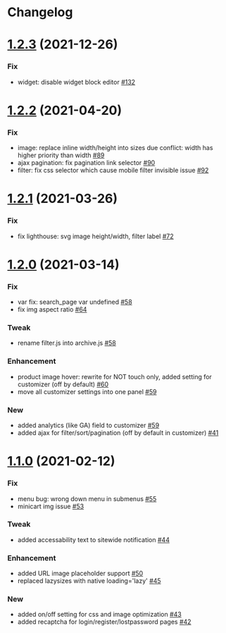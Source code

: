 # Changelog

# [1.2.3](https://github.com/chyvak1831/starter/releases/tag/v1.2.3) (2021-12-26)

### Fix
- widget: disable widget block editor [#132](https://github.com/chyvak1831/starter/issues/132)

# [1.2.2](https://github.com/chyvak1831/starter/releases/tag/v1.2.2) (2021-04-20)

### Fix
- image: replace inline width/height into sizes due conflict: width has higher priority than width [#89](https://github.com/chyvak1831/starter/issues/89)
- ajax pagination: fix pagination link selector [#90](https://github.com/chyvak1831/starter/issues/90)
- filter: fix css selector which cause mobile filter invisible issue [#92](https://github.com/chyvak1831/starter/issues/92)

# [1.2.1](https://github.com/chyvak1831/starter/releases/tag/v1.2.1) (2021-03-26)

### Fix
- fix lighthouse: svg image height/width, filter label [#72](https://github.com/chyvak1831/starter/issues/72)

# [1.2.0](https://github.com/chyvak1831/starter/releases/tag/v1.2.0) (2021-03-14)

### Fix
- var fix: search_page var undefined [#58](https://github.com/chyvak1831/starter/issues/58)
- fix img aspect ratio [#64](https://github.com/chyvak1831/starter/issues/64)

### Tweak
- rename filter.js into archive.js [#58](https://github.com/chyvak1831/starter/issues/58)

### Enhancement
- product image hover: rewrite for NOT touch only, added setting for customizer (off by default) [#60](https://github.com/chyvak1831/starter/issues/60)
- move all customizer settings into one panel [#59](https://github.com/chyvak1831/starter/issues/59)

### New
- added analytics (like GA) field to customizer [#59](https://github.com/chyvak1831/starter/issues/59)
- added ajax for filter/sort/pagination (off by default in customizer) [#41](https://github.com/chyvak1831/starter/issues/41)


# [1.1.0](https://github.com/chyvak1831/starter/releases/tag/v1.1.0) (2021-02-12)

### Fix
- menu bug: wrong down menu in submenus [#55](https://github.com/chyvak1831/starter/issues/55)
- minicart img issue [#53](https://github.com/chyvak1831/starter/issues/53)

### Tweak
- added accessability text to sitewide notification [#44](https://github.com/chyvak1831/starter/issues/44)

### Enhancement
- added URL image placeholder support [#50](https://github.com/chyvak1831/starter/issues/50)
- replaced lazysizes with native loading='lazy' [#45](https://github.com/chyvak1831/starter/issues/45)

### New
- added on/off setting for css and image optimization [#43](https://github.com/chyvak1831/starter/issues/43)
- added recaptcha for login/register/lostpassword pages [#42](https://github.com/chyvak1831/starter/issues/42)

